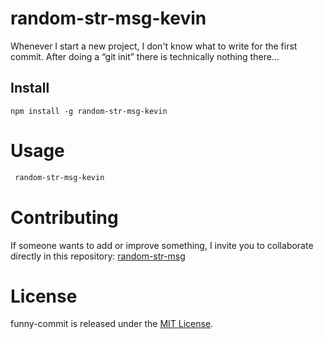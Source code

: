 # random-str-msg-kevin

Whenever I start a new project, I don't know what to write for the first commit. After doing a “git init” there is technically nothing there...

## Install

```npm
npm install -g random-str-msg-kevin
```

# Usage

```bash
 random-str-msg-kevin
```

# Contributing

If someone wants to add or improve something, I invite you to collaborate directly in this repository: [random-str-msg](https://github.com/kevin-alexis/random-str-msg-kevin.git)

# License

funny-commit is released under the [MIT License](https://opensource.org/licenses/MIT).
